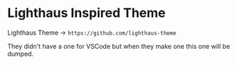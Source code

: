 # Lighthaus Inspired Theme

Lighthaus Theme -> `https://github.com/lighthaus-theme`

They didn't have a one for VSCode but when they make one this one will be dumped.
